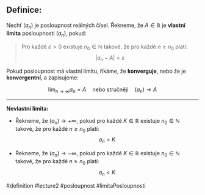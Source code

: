## Definice: 
Nechť $(a_n)$ je posloupnost reálných čísel. Řekneme, že $A \in \mathbb{R}$ je **vlastní limita** posloupnosti $(a_n)$, pokud:

> Pro každé $\varepsilon > 0$ existuje $n_0 \in \mathbb{N}$ takové, že pro každé $n \ge n_0$ platí:  
> $$|a_n - A| < \varepsilon$$

Pokud posloupnost má vlastní limitu, říkáme, že **konverguje**, nebo že je **konvergentní**, a zapisujeme:

$$
\lim_{n \to \infty} a_n = A \quad \text{nebo stručněji} \quad (a_n) \to A
$$

---

**Nevlastní limita:**

- Řekneme, že $(a_n) \to +\infty$, pokud pro každé $K \in \mathbb{R}$ existuje $n_0 \in \mathbb{N}$ takové, že pro každé $n \ge n_0$ platí:
  $$a_n > K$$

- Řekneme, že $(a_n) \to -\infty$, pokud pro každé $K \in \mathbb{R}$ existuje $n_0 \in \mathbb{N}$ takové, že pro každé $n \ge n_0$ platí:
  $$a_n < K$$


#definition #lecture2 #posloupnost #limitaPosloupnosti

